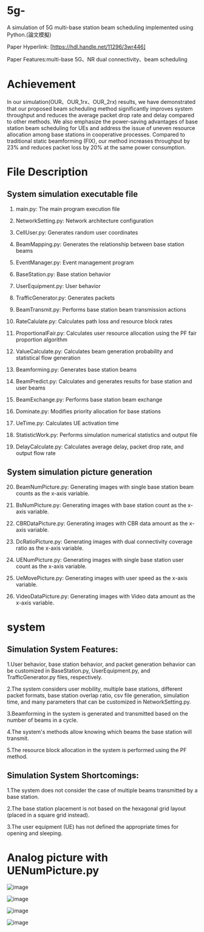 # 5g-
A simulation of 5G multi-base station beam scheduling implemented using Python.(論文模擬)

Paper Hyperlink: [https://hdl.handle.net/11296/3wr446]

Paper Features:multi-base 5G、NR dual connectivity、beam scheduling

# Achievement

In our simulation(OUR、OUR_1rx、OUR_2rx) results, we have demonstrated that our proposed beam scheduling method significantly improves system throughput and reduces the average packet drop rate and delay compared to other methods. We also emphasize the power-saving advantages of base station beam scheduling for UEs and address the issue of uneven resource allocation among base stations in cooperative processes. Compared to traditional static beamforming (FIX), our method increases throughput by 23% and reduces packet loss by 20% at the same power consumption.

# File Description
## System simulation executable file
1. main.py: The main program execution file

2. NetworkSetting.py: Network architecture configuration

3. CellUser.py: Generates random user coordinates

4. BeamMapping.py: Generates the relationship between base station beams

5. EventManager.py: Event management program

6. BaseStation.py: Base station behavior

7. UserEquipment.py: User behavior

8. TrafficGenerator.py: Generates packets

9. BeamTransmit.py: Performs base station beam transmission actions

10. RateCalulate.py: Calculates path loss and resource block rates

11. ProportionalFair.py: Calculates user resource allocation using the PF fair proportion algorithm

12. ValueCalculate.py: Calculates beam generation probability and statistical flow generation

13. Beamforming.py: Generates base station beams

14. BeamPredict.py: Calculates and generates results for base station and user beams

15. BeamExchange.py: Performs base station beam exchange

16. Dominate.py: Modifies priority allocation for base stations

17. UeTime.py: Calculates UE activation time

18. StatisticWork.py: Performs simulation numerical statistics and output file

19. DelayCalculate.py: Calculates average delay, packet drop rate, and output flow rate

## System simulation picture generation
20. BeamNumPicture.py: Generating images with single base station beam counts as the x-axis variable.

21. BsNumPicture.py: Generating images with base station count as the x-axis variable.

22. CBRDataPicture.py: Generating images with CBR data amount as the x-axis variable.

23. DcRatioPicture.py: Generating images with dual connectivity coverage ratio as the x-axis variable.

24. UENumPicture.py: Generating images with single base station user count as the x-axis variable.

25. UeMovePicture.py: Generating images with user speed as the x-axis variable.

26. VideoDataPicture.py: Generating images with Video data amount as the x-axis variable.

# system
## Simulation System Features:
1.User behavior, base station behavior, and packet generation behavior can be customized in BaseStation.py, UserEquipment.py, and TrafficGenerator.py files, respectively.

2.The system considers user mobility, multiple base stations, different packet formats, base station overlap ratio, csv file generation, simulation time, and many parameters that can be customized in NetworkSetting.py.

3.Beamforming in the system is generated and transmitted based on the number of beams in a cycle.

4.The system's methods allow knowing which beams the base station will transmit.

5.The resource block allocation in the system is performed using the PF method.
## Simulation System Shortcomings:

1.The system does not consider the case of multiple beams transmitted by a base station.

2.The base station placement is not based on the hexagonal grid layout (placed in a square grid instead).

3.The user equipment (UE) has not defined the appropriate times for opening and sleeping.

# Analog picture with UENumPicture.py

![image](https://github.com/t87476909/5g-/blob/main/Simulation%20results/Figure_1.PNG)

![image](https://github.com/t87476909/5g-/blob/main/Simulation%20results/Figure_2.PNG)

![image](https://github.com/t87476909/5g-/blob/main/Simulation%20results/Figure_3.PNG)

![image](https://github.com/t87476909/5g-/blob/main/Simulation%20results/Figure_4.PNG)
